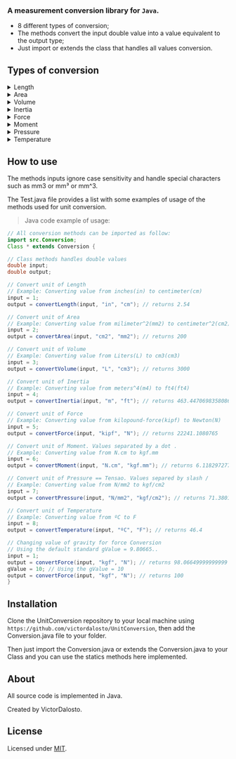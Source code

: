 ### A measurement conversion library for `Java`.
- 8 different types of conversion;
- The methods convert the input double value into a value equivalent to the output type;
- Just import or extends the class that handles all values conversion.

## Types of conversion
<details><summary>Length</summary>
<h5>mm, cm, dm, m, km, in, ft, yd, mi</h5>
</details>
<details><summary>Area</summary>
<h5>mm², cm², dm², m², km², in², ft², yd², mi²</h5>
</details>
<details><summary>Volume</summary>
<h5>mm³, cm³, dm³, m³, km³, in³, ft³, yd³, mi³, L, mL</h5>
</details>
<details><summary>Inertia</summary>
<h5>mm4, cm4, dm4, m4, km4, in4, ft4, yd4, mi4</h5>
</details>
<details><summary>Force</summary>
<h5>N, kN, MN, GN, tf, kgf, gf, kipf, lbf</h5>
</details>
<details><summary>Moment</summary>
<h5>Units are separated by a dot . String as: Force.length.

N.mm, N.cm, N.dm, N.m, N.km, N.in, N.ft, N.yd, N.mi, kN.mm, kN.cm, kN.dm, kN.m, kN.km, kN.in, kN.ft, kN.yd, kN.mi, MN.mm, MN.cm, MN.dm, MN.m, MN.km, MN.in, MN.ft, MN.yd, MN.mi, GN.mm, GN.cm, GN.dm, GN.m, GN.km, GN.in, GN.ft, GN.yd, GN.mi, tf.mm, tf.cm, tf.dm, tf.m, tf.km, tf.in, tf.ft, tf.yd, tf.mi, kgf.mm, kgf.cm, kgf.dm, kgf.m, kgf.km, kgf.in, kgf.ft, kgf.yd, kgf.mi, gf.mm, gf.cm, gf.dm, gf.m, gf.km, gf.in, gf.ft, gf.yd, gf.mi, kipf.mm, kipf.cm, kipf.dm, kipf.m, kipf.km, kipf.in, kipf.ft, kipf.yd, kipf.mi, lbf.mm, lbf.cm, lbf.dm, lbf.m, lbf.km, lbf.in, lbf.ft, lbf.yd, lbf.mi</h5>
</details>
<details><summary>Pressure</summary>
<h5>Units are separated by a slash \ - String as: Force/Area.

MPa, KPa, GPa, KSI, PSI, bar, N/mm², N/cm², N/dm², N/m², N/km², N/in², N/ft², N/yd², N/mi², kN/mm², kN/cm², kN/dm², kN/m², kN/km², kN/in², kN/ft², kN/yd², kN/mi², MN/mm², MN/cm², MN/dm², MN/m², MN/km², MN/in², MN/ft², MN/yd², MN/mi², GN/mm², GN/cm², GN/dm², GN/m², GN/km², GN/in², GN/ft², GN/yd², GN/mi², tf/mm², tf/cm², tf/dm², tf/m², tf/km², tf/in², tf/ft², tf/yd², tf/mi², kgf/mm², kgf/cm², kgf/dm², kgf/m², kgf/km², kgf/in², kgf/ft², kgf/yd², kgf/mi², gf/mm², gf/cm², gf/dm², gf/m², gf/km², gf/in², gf/ft², gf/yd², gf/mi², kipf/mm², kipf/cm², kipf/dm², kipf/m², kipf/km², kipf/in², kipf/ft², kipf/yd², kipf/mi², lbf/mm², lbf/cm², lbf/dm², lbf/m², lbf/km², lbf/in², lbf/ft², lbf/yd², lbf/mi²</h5>
</details>
<details><summary>Temperature</summary>
<h5>°C (celsisus),  K (kelvin),  °F (Fahrenheit),  °R (Rankine),</h5>
</details>


## How to use
The methods inputs ignore case sensitivity and handle special characters such as mm3 or mm³ or mm^3.

The Test.java file provides a list with some examples of usage of the methods used for unit conversion.

>Java code example of usage:
```java
// All conversion methods can be imported as follow:
import src.Conversion;
Class * extends Conversion {

// Class methods handles double values
double input;
double output;

// Convert unit of Length
// Example: Converting value from inches(in) to centimeter(cm)
input = 1;
output = convertLength(input, "in", "cm"); // returns 2.54

// Convert unit of Area
// Example: Converting value from milimeter^2(mm2) to centimeter^2(cm2)
input = 2;
output = convertArea(input, "cm2", "mm2"); // returns 200

// Convert unit of Volume
// Example: Converting value from Liters(L) to cm3(cm3)
input = 3;
output = convertVolume(input, "L", "cm3"); // returns 3000

// Convert unit of Inertia
// Example: Converting value from meters^4(m4) to ft4(ft4)
input = 4;
output = convertInertia(input, "m", "ft"); // returns 463.44706983580863

// Convert unit of Force
// Example: Converting value from kilopound-force(kipf) to Newton(N)
input = 5;
output = convertForce(input, "kipf", "N"); // returns 22241.1080765

// Convert unit of Moment. Values separated by a dot .
// Example: Converting value from N.cm to kgf.mm
input = 6;
output = convertMoment(input, "N.cm", "kgf.mm"); // returns 6.118297277867569

// Convert unit of Pressure == Tensao. Values separed by slash /
// Example: Converting value from N/mm2 to kgf/cm2
input = 7;
output = convertPressure(input, "N/mm2", "kgf/cm2"); // returns 71.38013490845498

// Convert unit of Temperature
// Example: Converting value from ºC to F
input = 8;
output = convertTemperature(input, "ºC", "F"); // returns 46.4

// Changing value of gravity for force Conversion
// Using the default standard gValue = 9.80665..
input = 1;
output = convertForce(input, "kgf", "N"); // returns 98.06649999999999
gValue = 10; // Using the gValue = 10
output = convertForce(input, "kgf", "N"); // returns 100
}
```

## Installation
Clone the UnitConversion repository to your local machine using `https://github.com/victordalosto/UnitConversion`, then add the Conversion.java file to your folder.

Then just import the Conversion.java or extends the Conversion.java to your Class and you can use the statics methods here implemented.


## About
All source code is implemented in Java.

Created by VictorDalosto.

## License
Licensed under <a href="https://github.com/victordalosto/UnitConversion/blob/main/LICENSE">MIT</a>.
